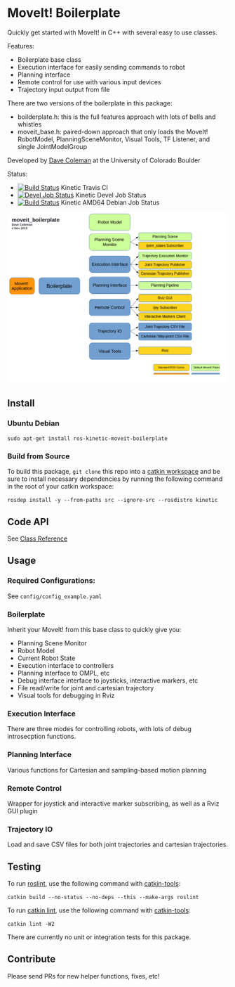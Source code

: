 # MoveIt! Boilerplate

Quickly get started with MoveIt! in C++ with several easy to use classes.

Features:

 - Boilerplate base class
 - Execution interface for easily sending commands to robot
 - Planning interface
 - Remote control for use with various input devices
 - Trajectory input output from file

There are two versions of the boilerplate in this package:

- boilderplate.h: this is the full features approach with lots of bells and whistles
- moveit_base.h: paired-down approach that only loads the MoveIt! RobotModel, PlanningSceneMonitor, Visual Tools, TF Listener, and single JointModelGroup

Developed by [Dave Coleman](http://dav.ee/) at the University of Colorado Boulder

Status:

 * [![Build Status](https://travis-ci.org/davetcoleman/moveit_boilerplate.svg)](https://travis-ci.org/davetcoleman/moveit_boilerplate) Kinetic Travis CI
 * [![Devel Job Status](http://jenkins.ros.org/buildStatus/icon?job=devel-kinetic-moveit_boilerplate)](http://jenkins.ros.org/job/devel-kinetic-moveit_boilerplate) Kinetic Devel Job Status
 * [![Build Status](http://jenkins.ros.org/buildStatus/icon?job=ros-kinetic-moveit-boilerplate_binarydeb_trusty_amd64)](http://jenkins.ros.org/job/ros-kinetic-moveit-boilerplate_binarydeb_trusty_amd64/) Kinetic AMD64 Debian Job Status

![](docs/overview.png)

## Install

### Ubuntu Debian

    sudo apt-get install ros-kinetic-moveit-boilerplate

### Build from Source

To build this package, ``git clone`` this repo into a [catkin workspace](http://wiki.ros.org/catkin/Tutorials/create_a_workspace) and be sure to install necessary dependencies by running the following command in the root of your catkin workspace:

    rosdep install -y --from-paths src --ignore-src --rosdistro kinetic

## Code API

See [Class Reference](http://docs.ros.org/kinetic/api/moveit_boilerplate/html/)

## Usage

### Required Configurations:

See ``config/config_example.yaml``

### Boilerplate

Inherit your MoveIt! from this base class to quickly give you:

 - Planning Scene Monitor
 - Robot Model
 - Current Robot State
 - Execution interface to controllers
 - Planning interface to OMPL, etc
 - Debug interface interface to joysticks, interactive markers, etc
 - File read/write for joint and cartesian trajectory
 - Visual tools for debugging in Rviz

### Execution Interface

There are three modes for controlling robots, with lots of debug introsecption functions.

### Planning Interface

Various functions for Cartesian and sampling-based motion planning

### Remote Control

Wrapper for joystick and interactive marker subscribing, as well as a Rviz GUI plugin

### Trajectory IO

Load and save CSV files for both joint trajectories and cartesian trajectories.

## Testing

To run [roslint](http://wiki.ros.org/roslint), use the following command with [catkin-tools](https://catkin-tools.readthedocs.org/):

    catkin build --no-status --no-deps --this --make-args roslint

To run [catkin lint](https://pypi.python.org/pypi/catkin_lint), use the following command with [catkin-tools](https://catkin-tools.readthedocs.org/):

    catkin lint -W2

There are currently no unit or integration tests for this package.

## Contribute

Please send PRs for new helper functions, fixes, etc!
